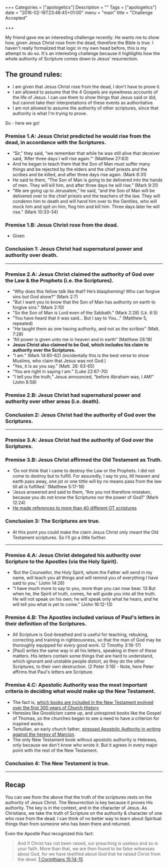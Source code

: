 +++
Categories = ["apologetics"]
Description = ""
Tags = ["apologetics"]
date = "2016-02-16T23:46:45+01:00"
menu = "main"
title = "Challenge Accepted"

+++

My friend gave me an interesting challenge recently.  He wants me to show how, given Jesus Christ rose from the dead, therefore the Bible is true.  I haven't really formalized that logic in my own head before, this is my attempt to do so.  It's an interesting challenge because it highlights how the whole authority of Scripture comes down to Jesus' resurrection.

## The ground rules:
* I am given that Jesus Christ rose from the dead, I don't have to prove it.
* I am allowed to assume that the 4 Gospels are eyewitness accounts of the life of Jesus.  I can use them to show things that Jesus said or did, but cannot take their interpretations of these events as authoritative.
* I am not allowed to assume the authority of other scriptures, since that authority is what I'm trying to prove.

So - here we go!


### Premise 1.A: Jesus Christ predicted he would rise from the dead, in accordance with the Scriptures.
* “Sir,” they said, “we remember that while he was still alive that deceiver said, ‘After three days I will rise again.’" (Matthew 27:63)
* And he began to teach them that the Son of Man must suffer many things and be rejected by the elders and the chief priests and the scribes and be killed, and after three days rise again. (Mark 8:31)
* He said to them, “The Son of Man is going to be delivered into the hands of men. They will kill him, and after three days he will rise.” (Mark 9:31)
* “We are going up to Jerusalem,” he said, “and the Son of Man will be delivered over to the chief priests and the teachers of the law. They will condemn him to death and will hand him over to the Gentiles, who will mock him and spit on him, flog him and kill him. Three days later he will rise.” (Mark 10:33-34)

### Premise 1.B: Jesus Christ rose from the dead.
* Given

### Conclusion 1: Jesus Christ had supernatural power and authority over death.

<hr/>

### Premise 2.A: Jesus Christ claimed the authority of God over the Law & the Prophets (i.e. the Scriptures).
* “Why does this fellow talk like that? He’s blaspheming! Who can forgive sins but God alone?” (Mark 2:7)
* "But I want you to know that the Son of Man has authority on earth to forgive sins.” (Mark 2:10)
* "So the Son of Man is Lord even of the Sabbath.” (Mark 2:28) (Lk. 6:5)
* "You have heard that it was said… But I say to You…" (Matthew 5, repeated)
* "He taught them as one having authority, and not as the scribes" (Matt. 7:28)
*  “All power is given unto me in heaven and in earth” (Matthew 28:18)
* <span style="font-weight:bold">Jesus Christ also claimed to be God, which includes his claim to authority over the Scriptures.</span>
* “I am.” (Mark 14:60-62) (incidentally this is the best verse to show Muslims, who claim that Jesus was not God.)
* “Yes, it is as you say.” (Matt. 26: 63-65)
* “You are right in saying I am.” (Luke 22:67-70)
* “I tell you the truth,” Jesus announced, “before Abraham was, I AM!” (John 8:58)

### Premise 2.B: Jesus Christ had supernatural power and authority over other areas (i.e. death).

### Conclusion 2: Jesus Christ had the authority of God over the Scriptures.

<hr/>

### Premise 3.A: Jesus Christ had the authority of God over the Scriptures.

### Premise 3.B: Jesus Christ affirmed the Old Testament as Truth.
*  ‘Do not think that I came to destroy the Law or the Prophets. I did not come to destroy but to fulfill. For assuredly, I say to you, till heaven and earth pass away, one jot or one tittle will by no means pass from the law till all is fulfilled.’ (Matthew 5:17-18)
* 'Jesus answered and said to them, “Are you not therefore mistaken, because you do not know the Scriptures nor the power of God?' (Mark 12:24)
* [He made references to more than 40 different OT scriptures](http://www.redletterchristians.org/when-jesus-quoted-the-ot-and-why-it-matters/)

### Conclusion 3: The Scriptures are true.
* At this point you could make the claim Jesus Christ only meant the Old Testament scriptures.  So I'll go a little further.

<hr/>

### Premise 4.A: Jesus Christ delegated his authority over Scripture to the Apostles (via the Holy Spirit).
* ‘But the Counsellor, the Holy Spirit, whom the Father will send in my name, will teach you all things and will remind you of everything I have said to you.’ (John 14:26)
* “I have much more to say to you, more than you can now bear. 13 But when he, the Spirit of truth, comes, he will guide you into all the truth. He will not speak on his own; he will speak only what he hears, and he will tell you what is yet to come." (John 16:12-13)

### Premise 4.B: The Apostles included various of Paul's letters in their definition of the Scriptures.
* All Scripture is God-breathed and is useful for teaching, rebuking, correcting and training in righteousness, so that the man of God may be thoroughly equipped for every good work. (2 Timothy 3:16-17)
* [Paul] writes the same way in all his letters, speaking in them of these matters. His letters contain some things that are hard to understand, which ignorant and unstable people distort, as they do the other Scriptures, to their own destruction. (2 Peter 3:16) - Note, here Peter affirms that Paul's letters are Scripture.

### Premise 4.C: Apostolic Authority was the most important criteria in deciding what would make up the New Testament.
* The fact is, [which books are included in the New Testament evolved over the first 300 years of Church History](http://www.churchhistory101.com/docs/New-Testament-Canon.pdf).
* Heresies like Gnosticism came up, and uninspired books like the Gospel of Thomas, so the churches began to see a need to have a criterion for inspired works.
* Tertullian, an early church father, [stressed Apostolic Authority in writing against the heresy of Marcion](http://www.letusreason.org/Biblexp174.htm).
* The only New Testament book without apostolic authority is Hebrews, only because we don't know who wrote it.  But it agrees in every major point with the rest of the New Testament.

### Conclusion 4: The New Testament is true.

<hr/>

## Recap
You can see from the above that the truth of the scriptures rests on the authority of Jesus Christ.  The Resurrection is key because it proves His authority.  The key is in the context, and in the character of Jesus.  As Christians, we take the truth of Scripture on the authority & character of one who rose from the dead.  I can think of no better way to learn about Spiritual things than from someone who has been there and returned.

Even the Apostle Paul recognized this fact:

> And if Christ has not been raised, our preaching is useless and so is your faith. More than that, we are then found to be false witnesses about God, for we have testified about God that he raised Christ from the dead.
> <span class="source"><a href="http://biblehub.com/niv/1_corinthians/15.htm">1 Corinthians 15:14-15</a></span>

